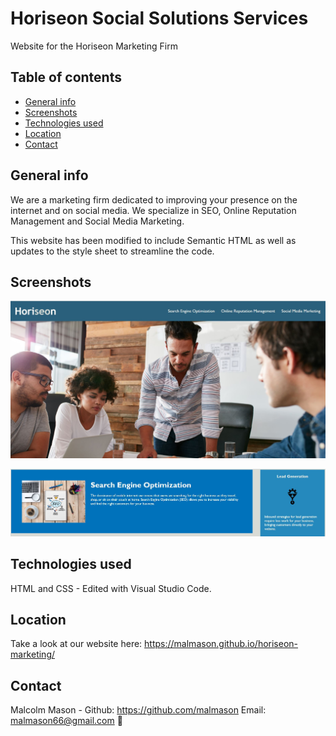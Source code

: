 # Horiseon Social Solutions Services

Website for the Horiseon Marketing Firm

## Table of contents

- [General info](#general-info)
- [Screenshots](#screenshots)
- [Technologies used](#technologies-used)
- [Location](#location)
- [Contact](#contact)

## General info

We are a marketing firm dedicated to improving your presence on the internet and on
social media. We specialize in SEO, Online Reputation Management and Social Media
Marketing.

This website has been modified to include Semantic HTML as well as updates to the style sheet to streamline the code.

## Screenshots

![Homepage Screenshot](/assets/images/home-page-screen.JPG)

![Services Offered](/assets/images/services-offered.JPG)

## Technologies used

HTML and CSS - Edited with Visual Studio Code.

## Location

Take a look at our website here: https://malmason.github.io/horiseon-marketing/

## Contact

Malcolm Mason - Github: https://github.com/malmason Email: malmason66@gmail.com :e-mail:
